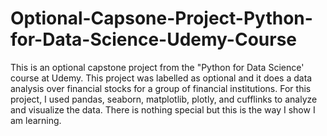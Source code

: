 # Optional-Capsone-Project-Python-for-Data-Science-Udemy-Course
This is an optional capstone project from the "Python for Data Science' course at Udemy. This project was labelled as optional and it does a data analysis over financial stocks for a group of financial institutions. For this project, I used pandas, seaborn, matplotlib, plotly, and cufflinks to analyze and visualize the data. There is nothing special but this is the way I show I am learning.  
